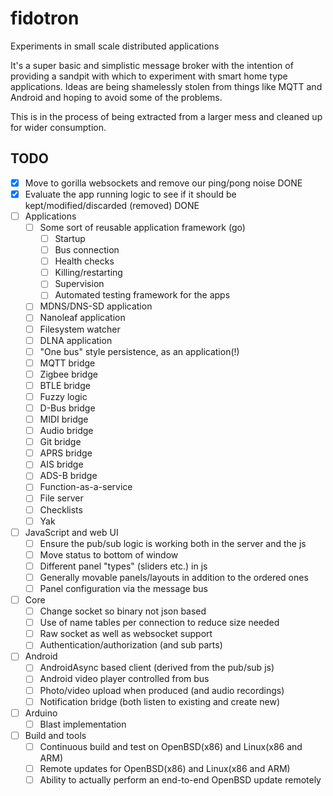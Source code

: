 # fidotron
Experiments in small scale distributed applications

It's a super basic and simplistic message broker with the intention of providing a sandpit 
with which to experiment with smart home type applications. Ideas are being shamelessly 
stolen from things like MQTT and Android and hoping to avoid some of the problems.

This is in the process of being extracted from a larger mess and cleaned up for wider
consumption.

## TODO
* [x] Move to gorilla websockets and remove our ping/pong noise DONE
* [x] Evaluate the app running logic to see if it should be kept/modified/discarded (removed) DONE
* [ ] Applications
    * [ ] Some sort of reusable application framework (go)
        * [ ] Startup
        * [ ] Bus connection
        * [ ] Health checks
        * [ ] Killing/restarting
        * [ ] Supervision
        * [ ] Automated testing framework for the apps
    * [ ] MDNS/DNS-SD application
    * [ ] Nanoleaf application
    * [ ] Filesystem watcher
    * [ ] DLNA application
    * [ ] "One bus" style persistence, as an application(!)
    * [ ] MQTT bridge
    * [ ] Zigbee bridge
    * [ ] BTLE bridge
    * [ ] Fuzzy logic
    * [ ] D-Bus bridge
    * [ ] MIDI bridge
    * [ ] Audio bridge
    * [ ] Git bridge
    * [ ] APRS bridge
    * [ ] AIS bridge
    * [ ] ADS-B bridge
    * [ ] Function-as-a-service
    * [ ] File server
    * [ ] Checklists
    * [ ] Yak
* [ ] JavaScript and web UI
    * [ ] Ensure the pub/sub logic is working both in the server and the js
    * [ ] Move status to bottom of window
    * [ ] Different panel "types" (sliders etc.) in js
    * [ ] Generally movable panels/layouts in addition to the ordered ones
    * [ ] Panel configuration via the message bus
* [ ] Core
    * [ ] Change socket so binary not json based
    * [ ] Use of name tables per connection to reduce size needed
    * [ ] Raw socket as well as websocket support
    * [ ] Authentication/authorization (and sub parts)
* [ ] Android
    * [ ] AndroidAsync based client (derived from the pub/sub js)
    * [ ] Android video player controlled from bus
    * [ ] Photo/video upload when produced (and audio recordings)
    * [ ] Notification bridge (both listen to existing and create new)
* [ ] Arduino
    * [ ] Blast implementation
* [ ] Build and tools
    * [ ] Continuous build and test on OpenBSD(x86) and Linux(x86 and ARM)
    * [ ] Remote updates for OpenBSD(x86) and Linux(x86 and ARM)
    * [ ] Ability to actually perform an end-to-end OpenBSD update remotely